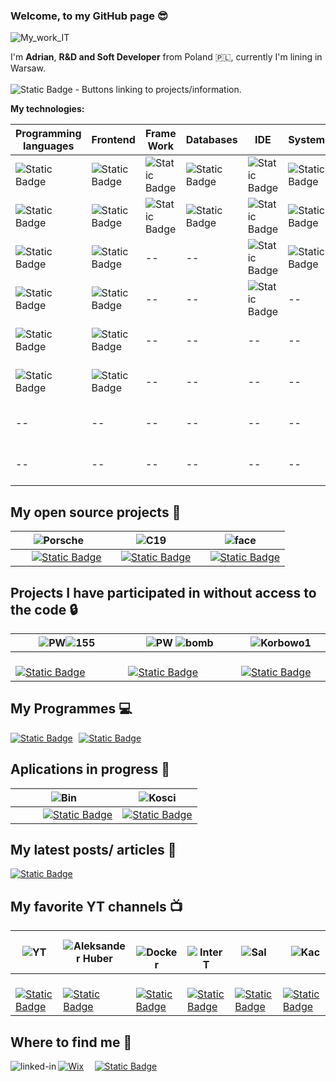 ###  Welcome, to my GitHub page :sunglasses:
![My_work_IT](https://github.com/AdrianSzklarski/AdrianSzklarski/assets/87096333/a566caf1-d32b-4575-a14d-7458915b56db)

I'm **Adrian**, **R&D and Soft Developer** from Poland :poland:, currently I'm lining in Warsaw.
<br><br>
![Static Badge](https://img.shields.io/badge/Demo3%20-%20p?label=Button&labelColor=blue&color=yellow) -  Buttons linking to projects/information.

**My technologies:**
<br>
        

| Programming languages 	| Frontend 	| Frame Work 	| Databases 	| IDE 	| System 	| Others 	| 
|-----------------------	|----------	|------------	|-----------	|-----	|--------	|--------	|
| ![Static Badge](https://img.shields.io/badge/Python_3.10_(_up)-14354C?style=for-the-badge&logo=python&logoColor=white)                  	| ![Static Badge](https://img.shields.io/badge/HTML_5-E34F26?style=for-the-badge&logo=html5&logoColor=white)      	| ![Static Badge](https://img.shields.io/badge/Django-092E20?style=for-the-badge&logo=django&logoColor=white)        	| ![Static Badge](https://img.shields.io/badge/PostgreSQL&pgAdmin_4-316192?style=for-the-badge&logo=postgresql&logoColor=white)       	| ![Static Badge](https://img.shields.io/badge/PyCharm-000000.svg?&style=for-the-badge&logo=PyCharm&logoColor=white)	| ![Static Badge](https://img.shields.io/badge/Windows-0078D6?style=for-the-badge&logo=windows&logoColor=white)    	| ![Static Badge](https://img.shields.io/badge/Heroku-430098?style=for-the-badge&logo=heroku&logoColor=white)     	| 
| ![Static Badge](https://img.shields.io/badge/JavaScript_-F7DF1E?style=for-the-badge&logo=javascript&logoColor=black)                   	| ![Static Badge](https://img.shields.io/badge/CSS_3.-1572B6?style=for-the-badge&logo=css3&logoColor=white)       	| ![Static Badge](https://img.shields.io/badge/Flask-000000?style=for-the-badge&logo=flask&logoColor=white)        	| ![Static Badge](https://img.shields.io/badge/SQLite_DataB.-07405E?style=for-the-badge&logo=sqlite&logoColor=white)       	| ![Static Badge](	https://img.shields.io/badge/WebStorm-000000?style=for-the-badge&logo=WebStorm&logoColor=white) 	| ![Static Badge](https://img.shields.io/badge/Linux-FCC624?style=for-the-badge&logo=linux&logoColor=black)    	| ![Static Badge](https://img.shields.io/badge/Agile/Scrum-blue?style=for-the-badge&logo=agile&logoColor=white)     	| 
| ![Static Badge](https://img.shields.io/badge/C_language-00599C?style=for-the-badge&logo=c&logoColor=white)                   	| ![Static Badge](https://img.shields.io/badge/Sass_.-CC6699?style=for-the-badge&logo=sass&logoColor=white)      	| --        	| --       	| ![Static Badge](https://img.shields.io/badge/VSC-0078D4?style=for-the-badge&logo=visual%20studio%20code&logoColor=white) 	| ![Static Badge](https://img.shields.io/badge/Ubuntu-E95420?style=for-the-badge&logo=ubuntu&logoColor=white)    	| ![Static Badge](https://img.shields.io/badge/Prince2Foundation-563D7C?style=for-the-badge&logo=prince&logoColor=white)    	| 
| ![Static Badge](https://img.shields.io/badge/C%2B%2B_langu.-00599C?style=for-the-badge&logo=c%2B%2B&logoColor=white)                    	| ![Static Badge](https://img.shields.io/badge/React-20232A?style=for-the-badge&logo=react&logoColor=61DAFB)     	| --        	| --     	| ![Static Badge](https://img.shields.io/badge/Jupyter%20-orange?style=for-the-badge&logo=Jupyter%20ide&logoColor=white) 	| --    	| ![Static Badge](https://img.shields.io/badge/Git_Hub-100000?style=for-the-badge&logo=github&logoColor=white)       	|  	|
| ![Static Badge](https://img.shields.io/badge/-Matlab_/_Simulink-FFA116?style=for-the-badge&logo=Simulink&logoColor=black)                    	| ![Static Badge](https://img.shields.io/badge/Redux-593D88?style=for-the-badge&logo=redux&logoColor=white)       	| --        	| --       	| -- 	| --    	| ![Static Badge](https://img.shields.io/badge/Docker-blue?style=for-the-badge&logo=Docker&logoColor=white)     	|  	|
| ![Static Badge](https://img.shields.io/badge/Fortran_Lahey_95-543DE0?style=for-the-badge&logo=Fortran&logoColor=white)                   	| ![Static Badge](https://img.shields.io/badge/Bootstrap-563D7C?style=for-the-badge&logo=bootstrap&logoColor=white)      	| --        	| --       	| -- 	| --    	| ![Static Badge](https://img.shields.io/badge/Jira_Software-0052CC?style=for-the-badge&logo=Jira&logoColor=white)     	| 	|
| --                   	| --      	| --        	| --       	| -- 	| --   	| ![Static Badge](https://img.shields.io/badge/API_Interface-lightblue?style=for-the-badge&logo=api&logoColor=white)                 	|  	|
| --                   	| --      	| --        	| --       	| -- 	| --   	| ![Static Badge](https://img.shields.io/badge/testing%20library-323330?style=for-the-badge&logo=testing-library&logoColor=red)     	| 




## My open source projects :door:
| ![Porsche](https://github.com/AdrianSzklarski/AdrianSzklarski/assets/87096333/1dd640c4-6d64-4e26-ad53-270fd9dda38d) | ![C19](https://github.com/AdrianSzklarski/AdrianSzklarski/assets/87096333/08aaca09-1454-4157-a825-781a1529e8a3)  |![face](https://github.com/AdrianSzklarski/AdrianSzklarski/assets/87096333/82f677c4-69ad-47c4-9f89-b6d7513c0a6d) 
|------|------|------|
| &ensp;&thinsp;&ensp;&thinsp; [![Static Badge](https://img.shields.io/badge/%20%20MyProject%20%20-%20%20C19?label=Porsche&labelColor=blue&color=yellow)](https://github.com/AdrianSzklarski/Finished.PROJECT__Prosche_OLX_scrapping)  |&ensp;&thinsp; [![Static Badge](https://img.shields.io/badge/MyProject-C19?label=Covid19&labelColor=blue&color=yellow)](https://github.com/AdrianSzklarski/Finished.PROJECT_Covid19) |&ensp;&thinsp; [![Static Badge](https://img.shields.io/badge/MyProject%20-%20Face?label=FaceDET&labelColor=blue&color=yellow)](https://github.com/AdrianSzklarski/Finished.PROJECT_Face_Detection_AL) 




## Projects I have participated in without access to the code :lock: 
| ![PW](https://github.com/AdrianSzklarski/AdrianSzklarski/assets/87096333/5f007b62-0f5a-4562-8f31-b3ac88881d2b)![155](https://github.com/AdrianSzklarski/AdrianSzklarski/assets/87096333/d7cd064e-a4fd-4000-b157-87b13ee84a6d) | ![PW](https://github.com/AdrianSzklarski/AdrianSzklarski/assets/87096333/5f007b62-0f5a-4562-8f31-b3ac88881d2b) ![bomb](https://github.com/AdrianSzklarski/AdrianSzklarski/assets/87096333/df55f243-c4c0-49aa-a2a3-d006731e4056) | ![Korbowo1](https://github.com/AdrianSzklarski/AdrianSzklarski/assets/87096333/de3a5fb7-8e5f-40a1-a236-4e3946dcf5d9) | 
|------|------|------|
| &ensp;&thinsp;&ensp;&thinsp;&ensp;&thinsp;&ensp;&thinsp;&ensp;&thinsp;&ensp; [![Static Badge](https://img.shields.io/badge/Matlab%20-%20155mm?label=Missile&labelColor=blue&color=yellow)](https://journals.pan.pl/dlibra/publication/131682/edition/115014/content/impact-point-prediction-guidance-parametric-study-for-155-mm-rocket-assisted-artillery-projectile-with-lateral-thrusters-szklarski-adrian-glebocki-robert-jacewicz-mariusz?language=en) | &ensp;&thinsp;&ensp;&thinsp;&ensp;&thinsp;&ensp;&thinsp;&ensp;&thinsp;&ensp; [![Static Badge](https://img.shields.io/badge/Matlab%20-%20155mm?label=BombUAV&labelColor=blue&color=yellow)](https://journals.pan.pl/dlibra/publication/124488/edition/108630/content/archive-of-mechanical-engineering-2018-vol-65-no-3-miniature-bomb-concept-for-unmanned-aerial-vehicles-jacewicz-mariusz-glebocki-robert-szklarski-adrian?language=en) | &ensp;&thinsp;&ensp;&thinsp;[![Static Badge](https://img.shields.io/badge/Python3%20-%20Kor?label=AgroApp&labelColor=blue&color=yellow)](https://korbowo.pl/)| 




## My Programmes :computer:
[![Static Badge](https://img.shields.io/badge/Python3%20-%20p?label=API&labelColor=blue&color=yellow)](https://github.com/AdrianSzklarski/MyProgrammes/tree/main/API)&ensp;&thinsp;[![Static Badge](https://img.shields.io/badge/Python3%20-%20p?label=TextGames&labelColor=blue&color=yellow)](https://github.com/AdrianSzklarski/GAMES__Text_games)




## Aplications in progress :construction_worker:
|![Bin](https://github.com/AdrianSzklarski/AdrianSzklarski/assets/87096333/345bcedf-7166-4ef2-af86-97941b17c054)|![Kosci](https://github.com/AdrianSzklarski/AdrianSzklarski/assets/87096333/c316fa7c-84df-4870-84f7-0d2ce1e363cc) |
|--- |--- |
|&ensp;&thinsp;&ensp;&thinsp;&ensp;&thinsp;&ensp;&thinsp;[![Static Badge](https://img.shields.io/badge/*.*bin%20-%20p?label=bin&labelColor=blue&color=yellow)](https://github.com/AdrianSzklarski/PROJECT_bin_File)|[![Static Badge](https://img.shields.io/badge/Algorithms%20-%20p?label=Probablisitic&labelColor=blue&color=yellow)](https://github.com/AdrianSzklarski/PROJECT_analysis_of_algorithms_using_probablisitic_models)|




## My latest posts/ articles :book:
[![Static Badge](https://img.shields.io/badge/LinkedIn-C19?label=Covid19&labelColor=blue&color=green)](https://www.linkedin.com/feed/update/urn:li:activity:7042346473455288321/) 




## My favorite YT channels :tv:
| ![YT](https://github.com/AdrianSzklarski/AdrianSzklarski/assets/87096333/2421f5f5-0d59-4113-b4b9-b9d64821487a)| ![Aleksander Huber](https://github.com/AdrianSzklarski/AdrianSzklarski/assets/87096333/b374a37c-8d79-4c8f-bdeb-09dc65072177) |  &ensp; ![Docker](https://github.com/AdrianSzklarski/AdrianSzklarski/assets/87096333/425b5220-79a9-4430-b76b-3c3b712b7273) | &ensp; ![InterT](https://github.com/AdrianSzklarski/AdrianSzklarski/assets/87096333/fb535e10-abad-4a53-ac91-3d6d7744c00d) | ![Sal](https://github.com/AdrianSzklarski/AdrianSzklarski/assets/87096333/d4431e32-35c0-4493-93eb-f6882d21cb66) |&ensp;  ![Kac](https://github.com/AdrianSzklarski/AdrianSzklarski/assets/87096333/e27f2cd6-edc8-4acb-8cee-31c4b0ddc041)  |
|--- |--- |--- |--- |--- |--- |
| &ensp; [![Static Badge](https://img.shields.io/badge/%20%20YT%20%20-%20%20ARYE?label=R.Y.E.&labelColor=blue&color=yellow)](https://www.youtube.com/c/RockYourEnglish)| &ensp;  &ensp;  [![Static Badge](https://img.shields.io/badge/%20%20YT%20%20-%20%20AleksandarHaber?label=A.Haber&labelColor=blue&color=yellow)](https://www.youtube.com/@aleksandarhaber) | &ensp; [![Static Badge](https://img.shields.io/badge/%20%20YT%20%20-%20%20DN?label=D.Naprawa&labelColor=blue&color=yellow)](https://www.youtube.com/@damiannaprawa7383)|&ensp; [![Static Badge](https://img.shields.io/badge/%20%20YT%20%20-%20%20IT?label=I.TechAcademy&labelColor=blue&color=yellow)](https://www.youtube.com/@intertechacademy4728/featured) | &ensp;  [![Static Badge](https://img.shields.io/badge/%20%20YT%20%20-%20%20IT?label=M.Salamon&labelColor=blue&color=yellow)](https://www.youtube.com/@msalamon/featured) |&ensp;  [![Static Badge](https://img.shields.io/badge/%20%20YT%20%20-%20%20IT?label=K.Sieradziński&labelColor=blue&color=yellow)](https://www.youtube.com/@KacperSieradzinski) |





## Where to find me :raising_hand:
[<img align="left" alt="linked-in" src="https://img.shields.io/badge/linkedin-%230077B5.svg?&style=for-the-badge&logo=linkedin&logoColor=white" />](https://www.linkedin.com/in/szklarskiadrian/)
[![Wix](https://img.shields.io/badge/wix-000?style=for-the-badge&logo=wix&logoColor=white)](https://szklarskiadrian.wixsite.com/portfolio) &ensp;&thinsp;
[![Static Badge](https://img.shields.io/badge/Medium-12100E?style=for-the-badge&logo=medium&logoColor=white)](https://medium.com/@szklarski.adrian)
